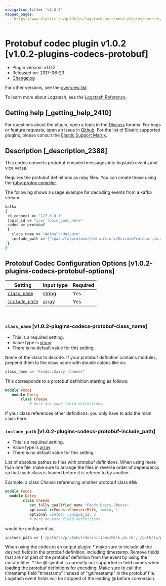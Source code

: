 ```yaml
---
navigation_title: "v1.0.2"
mapped_pages:
  - https://www.elastic.co/guide/en/logstash-versioned-plugins/current/v1.0.2-plugins-codecs-protobuf.html
---
```


# Protobuf codec plugin v1.0.2 [v1.0.2-plugins-codecs-protobuf]


* Plugin version: v1.0.2
* Released on: 2017-06-23
* [Changelog](https://github.com/logstash-plugins/logstash-codec-protobuf/blob/v1.0.2/CHANGELOG.md)

For other versions, see the [overview list](codec-protobuf-index.md).

To learn more about Logstash, see the [Logstash Reference](logstash://reference/index.md).

## Getting help [_getting_help_2410]

For questions about the plugin, open a topic in the [Discuss](http://discuss.elastic.co) forums. For bugs or feature requests, open an issue in [Github](https://github.com/logstash-plugins/logstash-codec-protobuf). For the list of Elastic supported plugins, please consult the [Elastic Support Matrix](https://www.elastic.co/support/matrix#matrix_logstash_plugins).


## Description [_description_2388]

This codec converts protobuf encoded messages into logstash events and vice versa.

Requires the protobuf definitions as ruby files. You can create those using the [ruby-protoc compiler](https://github.com/codekitchen/ruby-protocol-buffers).

The following shows a usage example for decoding events from a kafka stream:

```ruby
kafka
{
 zk_connect => "127.0.0.1"
 topic_id => "your_topic_goes_here"
 codec => protobuf
 {
   class_name => "Animal::Unicorn"
   include_path => ['/path/to/protobuf/definitions/UnicornProtobuf.pb.rb']
 }
}
```


## Protobuf Codec Configuration Options [v1.0.2-plugins-codecs-protobuf-options]

| Setting | Input type | Required |
| --- | --- | --- |
| [`class_name`](v1-0-2-plugins-codecs-protobuf.md#v1.0.2-plugins-codecs-protobuf-class_name) | [string](logstash://reference/configuration-file-structure.md#string) | Yes |
| [`include_path`](v1-0-2-plugins-codecs-protobuf.md#v1.0.2-plugins-codecs-protobuf-include_path) | [array](logstash://reference/configuration-file-structure.md#array) | Yes |

 

### `class_name` [v1.0.2-plugins-codecs-protobuf-class_name]

* This is a required setting.
* Value type is [string](logstash://reference/configuration-file-structure.md#string)
* There is no default value for this setting.

Name of the class to decode. If your protobuf definition contains modules, prepend them to the class name with double colons like so:

```ruby
class_name => "Foods::Dairy::Cheese"
```

This corresponds to a protobuf definition starting as follows:

```ruby
module Foods
   module Dairy
       class Cheese
           # here are your field definitions.
```

If your class references other definitions: you only have to add the main class here.


### `include_path` [v1.0.2-plugins-codecs-protobuf-include_path]

* This is a required setting.
* Value type is [array](logstash://reference/configuration-file-structure.md#array)
* There is no default value for this setting.

List of absolute pathes to files with protobuf definitions. When using more than one file, make sure to arrange the files in reverse order of dependency so that each class is loaded before it is refered to by another.

Example: a class *Cheese* referencing another protobuf class *Milk*

```ruby
module Foods
  module Dairy
        class Cheese
           set_fully_qualified_name "Foods.Dairy.Cheese"
           optional ::Foods::Cheese::Milk, :milk, 1
           optional :int64, :unique_id, 2
           # here be more field definitions
```

would be configured as

```ruby
include_path => ['/path/to/protobuf/definitions/Milk.pb.rb','/path/to/protobuf/definitions/Cheese.pb.rb']
```

When using the codec in an output plugin: * make sure to include all the desired fields in the protobuf definition, including timestamp. Remove fields that are not part of the protobuf definition from the event by using the mutate filter. * the @ symbol is currently not supported in field names when loading the protobuf definitions for encoding. Make sure to call the timestamp field "timestamp" instead of "@timestamp" in the protobuf file. Logstash event fields will be stripped of the leading @ before conversion.



